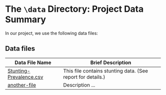 # The `\data` Directory: Project Data Summary 

In our project, we use the following data files:

## Data files
|Data File Name | Brief Description|
|---------------| -----------------|
|[Stunting-Prevalence.csv](./Stunting-Prevalence.csv) | This file contains stunting data. (See report for details.)
|[another-file](./filename2.csv) | Description ... 
